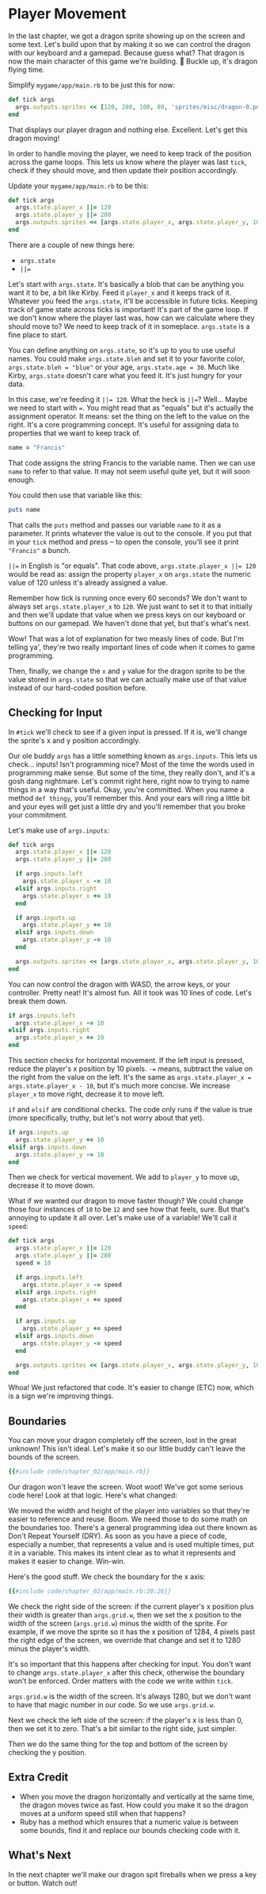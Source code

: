 # Player Movement

In the last chapter, we got a dragon sprite showing up on the screen and some text. Let's build upon that by making it so we can control the dragon with our keyboard and a gamepad. Because guess what? That dragon is now the main character of this game we're building. 🐉 Buckle up, it's dragon flying time.

Simplify `mygame/app/main.rb` to be just this for now:

``` ruby
def tick args
  args.outputs.sprites << [120, 280, 100, 80, 'sprites/misc/dragon-0.png']
end
```

That displays our player dragon and nothing else. Excellent. Let's get this dragon moving!

In order to handle moving the player, we need to keep track of the position across the game loops. This lets us know where the player was last `tick`, check if they should move, and then update their position accordingly.

Update your `mygame/app/main.rb` to be this:

``` ruby
def tick args
  args.state.player_x ||= 120
  args.state.player_y ||= 280
  args.outputs.sprites << [args.state.player_x, args.state.player_y, 100, 80, 'sprites/misc/dragon-0.png']
end
```

There are a couple of new things here:

- `args.state`
- `||=`

Let's start with `args.state`. It's basically a blob that can be anything you want it to be, a bit like Kirby. Feed it `player_x` and it keeps track of it. Whatever you feed the `args.state`, it'll be accessible in future ticks. Keeping track of game state across ticks is important! It's part of the game loop. If we don't know where the player last was, how can we calculate where they should move to? We need to keep track of it in someplace. `args.state` is a fine place to start.

You can define anything on `args.state`, so it's up to you to use useful names. You could make `args.state.bleh` and set it to your favorite color, `args.state.bleh = "blue"` or your age, `args.state.age = 30`. Much like Kirby, `args.state` doesn't care what you feed it. It's just hungry for your data.

In this case, we're feeding it `||= 120`. What the heck is `||=`? Well... Maybe we need to start with `=`. You might read that as "equals" but it's actually the assignment operator. It means: set the thing on the left to the value on the right. It's a core programming concept. It's useful for assigning data to properties that we want to keep track of.

``` ruby
name = "Francis"
```

That code assigns the string Francis to the variable name. Then we can use `name` to refer to that value. It may not seem useful quite yet, but it will soon enough.

You could then use that variable like this:

``` ruby
puts name
```

That calls the `puts` method and passes our variable `name` to it as a parameter. It prints whatever the value is out to the console. If you put that in your `tick` method and press <kbd>~</kbd> to open the console, you'll see it print `"Francis"` a bunch.

`||=` in English is "or equals". That code above, `args.state.player_x ||= 120` would be read as: assign the property `player_x` on `args.state` the numeric value of 120 unless it's already assigned a value.

Remember how tick is running once every 60 seconds? We don't want to always set `args.state.player_x` to `120`. We just want to set it to that initially and then we'll update that value when we press keys on our keyboard or buttons on our gamepad. We haven't done that yet, but that's what's next.

Wow! That was a lot of explanation for two measly lines of code. But I'm telling ya', they're two really important lines of code when it comes to game programming.

Then, finally, we change the `x` and `y` value for the dragon sprite to be the value stored in `args.state` so that we can actually make use of that value instead of our hard-coded position before.

## Checking for Input

In `#tick` we'll check to see if a given input is pressed. If it is, we'll change the sprite's x and y position accordingly.

Our ole buddy `args` has a little something known as `args.inputs`. This lets us check... inputs! Isn't programming nice? Most of the time the words used in programming make sense. But some of the time, they really don't, and it's a gosh dang nightmare. Let's commit right here, right now to trying to name things in a way that's useful. Okay, you're committed. When you name a method `def thingy`, you'll remember this. And your ears will ring a little bit and your eyes will get just a little dry and you'll remember that you broke your commitment.

Let's make use of `args.inputs`:

``` ruby
def tick args
  args.state.player_x ||= 120
  args.state.player_y ||= 280

  if args.inputs.left
    args.state.player_x -= 10
  elsif args.inputs.right
    args.state.player_x += 10
  end

  if args.inputs.up
    args.state.player_y += 10
  elsif args.inputs.down
    args.state.player_y -= 10
  end

  args.outputs.sprites << [args.state.player_x, args.state.player_y, 100, 80, 'sprites/misc/dragon-0.png']
end
```

You can now control the dragon with WASD, the arrow keys, or your controller. Pretty neat! It's almost fun. All it took was 10 lines of code. Let's break them down.

``` ruby
if args.inputs.left
  args.state.player_x -= 10
elsif args.inputs.right
  args.state.player_x += 10
end
```

This section checks for horizontal movement. If the left input is pressed, reduce the player's x position by 10 pixels. `-=` means, subtract the value on the right from the value on the left. It's the same as `args.state.player_x = args.state.player_x - 10`, but it's much more concise. We increase `player_x` to move right, decrease it to move left.

`if` and `elsif` are conditional checks. The code only runs if the value is true (more specifically, truthy, but let's not worry about that yet).

``` ruby
if args.inputs.up
  args.state.player_y += 10
elsif args.inputs.down
  args.state.player_y -= 10
end
```
Then we check for vertical movement. We add to `player_y` to move up, decrease it to move down.

What if we wanted our dragon to move faster though? We could change those four instances of `10` to be `12` and see how that feels, sure. But that's annoying to update it all over. Let's make use of a variable! We'll call it `speed`:

``` ruby
def tick args
  args.state.player_x ||= 120
  args.state.player_y ||= 280
  speed = 10

  if args.inputs.left
    args.state.player_x -= speed
  elsif args.inputs.right
    args.state.player_x += speed
  end

  if args.inputs.up
    args.state.player_y += speed
  elsif args.inputs.down
    args.state.player_y -= speed
  end

  args.outputs.sprites << [args.state.player_x, args.state.player_y, 100, 80, 'sprites/misc/dragon-0.png']
end
```

Whoa! We just refactored that code. It's easier to change (ETC) now, which is a sign we're improving things.

## Boundaries

You can move your dragon completely off the screen, lost in the great unknown! This isn't ideal. Let's make it so our little buddy can't leave the bounds of the screen.

``` ruby
{{#include code/chapter_02/app/main.rb}}
```

Our dragon won't leave the screen. Woot woot! We've got some serious code here! Look at that logic. Here's what changed:

We moved the width and height of the player into variables so that they're easier to reference and reuse. Boom. We need those to do some math on the boundaries too. There's a general programming idea out there known as Don't Repeat Yourself (DRY). As soon as you have a piece of code, especially a number, that represents a value and is used multiple times, put it in a variable. This makes its intent clear as to what it represents and makes it easier to change. Win-win.

Here's the good stuff. We check the boundary for the x axis:

``` ruby
{{#include code/chapter_02/app/main.rb:20:26}}
```

We check the right side of the screen: if the current player's x position plus their width is greater than `args.grid.w`, then we set the x position to the width of the screen (`args.grid.w`) minus the width of the sprite. For example, if we move the sprite so it has the x position of 1284, 4 pixels past the right edge of the screen, we override that change and set it to 1280 minus the player's width.

It's so important that this happens after checking for input. You don't want to change `args.state.player_x` after this check, otherwise the boundary won't be enforced. Order matters with the code we write within `tick`.

`args.grid.w` is the width of the screen. It's always 1280, but we don't want to have that magic number in our code. So we use `args.grid.w`.

Next we check the left side of the screen: if the player's x is less than 0, then we set it to zero. That's a bit similar to the right side, just simpler.

Then we do the same thing for the top and bottom of the screen by checking the y position.

## Extra Credit

- When you move the dragon horizontally and vertically at the same time, the dragon moves twice as fast. How could you make it so the dragon moves at a uniform speed still when that happens?
- Ruby has a method which ensures that a numeric value is between some bounds, find it and replace our bounds checking code with it.

## What's Next

In the next chapter we'll make our dragon spit fireballs when we press a key or button. Watch out!
